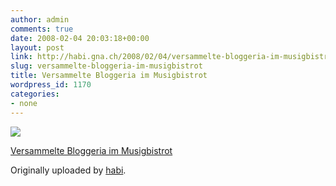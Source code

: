 ```yaml
---
author: admin
comments: true
date: 2008-02-04 20:03:18+00:00
layout: post
link: http://habi.gna.ch/2008/02/04/versammelte-bloggeria-im-musigbistrot/
slug: versammelte-bloggeria-im-musigbistrot
title: Versammelte Bloggeria im Musigbistrot
wordpress_id: 1170
categories:
- none
---
```



 [![](http://farm3.static.flickr.com/2046/2241972087_3878108e51_m.jpg)](http://www.flickr.com/photos/habi/2241972087/)
   

 
  [Versammelte Bloggeria im Musigbistrot](http://www.flickr.com/photos/habi/2241972087/)
    

  Originally uploaded by [habi](http://www.flickr.com/people/habi/).
 




  

